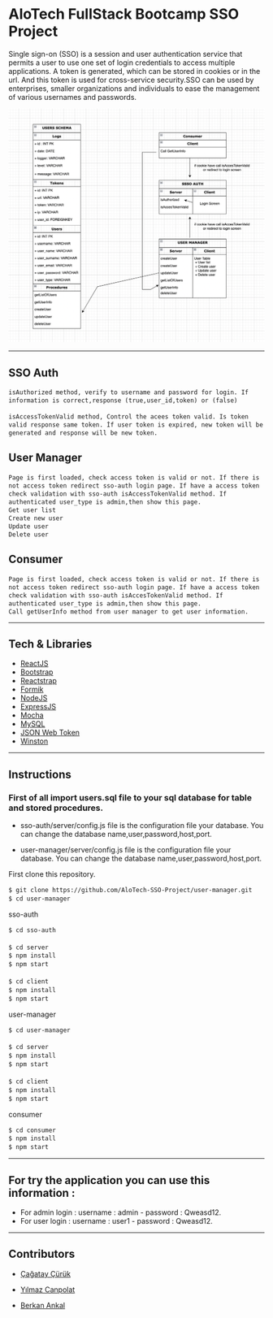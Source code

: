 # AloTech FullStack Bootcamp SSO Project

Single sign-on (SSO) is a session and user authentication service that permits a user to use one set of login credentials to access multiple applications. A token is generated, which can be stored in cookies or in the url. And this token is used for cross-service security.SSO can be used by enterprises, smaller organizations and individuals to ease the management of various usernames and passwords.


<p align="center">
    <img src="./schema.png"/>
</p>

---
## SSO Auth
    isAuthorized method, verify to username and password for login. If information is correct,response (true,user_id,token) or (false)

    isAccessTokenValid method, Control the acees token valid. Is token valid response same token. İf user token is expired, new token will be generated and response will be new token. 

## User Manager 
    Page is first loaded, check access token is valid or not. If there is not access token redirect sso-auth login page. If have a access token  check validation with sso-auth isAccessTokenValid method. If authenticated user_type is admin,then show this page.
    Get user list
    Create new user
    Update user
    Delete user

## Consumer 
    Page is first loaded, check access token is valid or not. If there is not access token redirect sso-auth login page. If have a access token  check validation with sso-auth isAccesTokenValid method. If authenticated user_type is admin,then show this page.
    Call getUserInfo method from user manager to get user information.
---

## Tech & Libraries
* [ReactJS](https://reactjs.org/)
* [Bootstrap](https://getbootstrap.com/)
* [Reactstrap](https://reactstrap.github.io/)
* [Formik](https://formik.org/)
* [NodeJS](https://nodejs.org/)
* [ExpressJS](https://expressjs.com/)
* [Mocha](https://mochajs.org/)
* [MySQL](https://www.mysql.com/)
* [JSON Web Token](https://github.com/auth0/node-jsonwebtoken)
* [Winston](https://github.com/winstonjs/winston)
---

## Instructions

### First of all import users.sql file to your sql database for table and stored procedures.
+ sso-auth/server/config.js file is the configuration file your database. You can change the database name,user,password,host,port.
  
+ user-manager/server/config.js file is the configuration file your database. You can change the database name,user,password,host,port.

First clone this repository.
```bash
$ git clone https://github.com/AloTech-SSO-Project/user-manager.git
$ cd user-manager
```

sso-auth
```bash
$ cd sso-auth

$ cd server
$ npm install
$ npm start

$ cd client
$ npm install
$ npm start
```

user-manager
```bash
$ cd user-manager

$ cd server
$ npm install
$ npm start

$ cd client
$ npm install
$ npm start
```

consumer
```bash
$ cd consumer
$ npm install
$ npm start
```
---
## For try the application you can use this information :  
+ For admin login : 
    username : admin - 
    password : Qweasd12.
+ For user login : 
    username : user1 - 
    password : Qweasd12.

---

## Contributors

- [Çağatay Çürük](https://github.com/cagatay135)

- [Yılmaz Canpolat](https://github.com/ylmzcanpolat)

- [Berkan Ankal](https://github.com/berkanankal)
